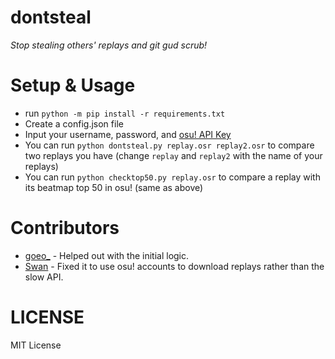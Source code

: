 # dontsteal
_Stop stealing others' replays and git gud scrub!_

# Setup & Usage
* run `python -m pip install -r requirements.txt`
* Create a config.json file
* Input your username, password, and [osu! API Key](https://osu.ppy.sh/p/api)
* You can run `python dontsteal.py replay.osr replay2.osr` to compare two replays you have (change `replay` and `replay2` with the name of your replays)
* You can run `python checktop50.py replay.osr` to compare a replay with its beatmap top 50 in osu! (same as above)

# Contributors
* [goeo_](https://github.com/goeo-) - Helped out with the initial logic.
* [Swan](https://github.com/Swan) - Fixed it to use osu! accounts to download replays rather than the slow API.
 
 # LICENSE
 MIT License